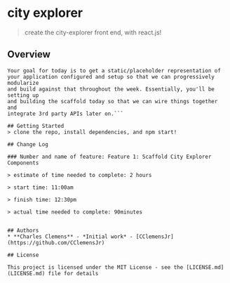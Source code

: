 # city explorer
> create the city-explorer front end, with react.js!

## Overview
```Re-implement the City Explorer front end through the use of ReactJS. 
Your goal for today is to get a static/placeholder representation of 
your application configured and setup so that we can progressively modularize 
and build against that throughout the week. Essentially, you'll be setting up 
and building the scaffold today so that we can wire things together and 
integrate 3rd party APIs later on.```

## Getting Started
> clone the repo, install dependencies, and npm start!

## Change Log

### Number and name of feature: Feature 1: Scaffold City Explorer Components

> estimate of time needed to complete: 2 hours

> start time: 11:00am

> finish time: 12:30pm

> actual time needed to complete: 90minutes


## Authors
* **Charles Clemens** - *Initial work* - [CClemensJr](https://github.com/CClemensJr)

## License

This project is licensed under the MIT License - see the [LICENSE.md](LICENSE.md) file for details

